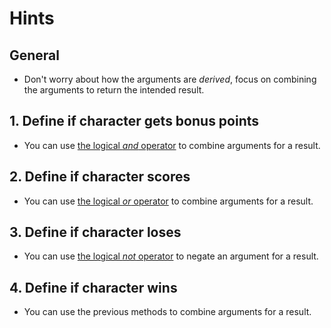 # Hints

## General

- Don't worry about how the arguments are _derived_, focus on combining the arguments to return the intended result.

## 1. Define if character gets bonus points

- You can use [the logical _and_ operator][and] to combine arguments for a result.

## 2. Define if character scores

- You can use [the logical _or_ operator][or] to combine arguments for a result.

## 3. Define if character loses

- You can use [the logical _not_ operator][not] to negate an argument for a result.

## 4. Define if character wins

- You can use the previous methods to combine arguments for a result.

[and]: https://crystal-lang.org/reference/latest/syntax_and_semantics/and.html
[or]: https://crystal-lang.org/reference/latest/syntax_and_semantics/or.html
[not]: https://crystal-lang.org/reference/latest/syntax_and_semantics/not.html